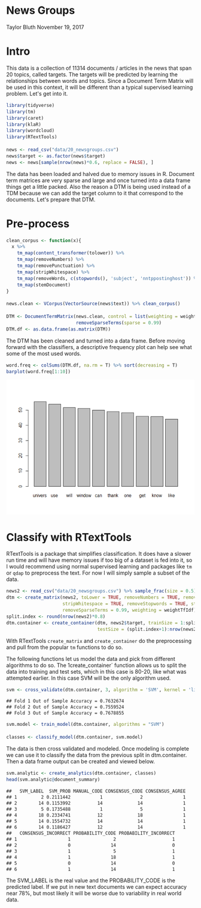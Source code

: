 News Groups
================
Taylor Bluth
November 19, 2017

Intro
=====

This data is a collection of 11314 documents / articles in the news that span 20 topics, called targets. The targets will be predicted by learning the relationships between words and topics. Since a Document Term Matrix will be used in this context, it will be different than a typical supervised learning problem. Let's get into it.

``` r
library(tidyverse)
library(tm)
library(caret)
library(klaR)
library(wordcloud)
library(RTextTools)

news <- read_csv("data/20_newsgroups.csv") 
news$target <- as.factor(news$target)
news <- news[sample(nrow(news)*0.6, replace = FALSE), ] 
```

The data has been loaded and halved due to memory issues in R. Document term matrices are very sparse and large and once turned into a data frame things get a little packed. Also the reason a DTM is being used instead of a TDM because we can add the target column to it that correspond to the documents. Let's prepare that DTM.

Pre-process
===========

``` r
clean_corpus <- function(x){
  x %>% 
    tm_map(content_transformer(tolower)) %>% 
    tm_map(removeNumbers) %>% 
    tm_map(removePunctuation) %>% 
    tm_map(stripWhitespace) %>% 
    tm_map(removeWords, c(stopwords(), 'subject', 'nntppostinghost')) %>% 
    tm_map(stemDocument)
}

news.clean <- VCorpus(VectorSource(news$text)) %>% clean_corpus()

DTM <- DocumentTermMatrix(news.clean, control = list(weighting = weightTfIdf)) %>%  
                          removeSparseTerms(sparse = 0.99)
DTM.df <- as.data.frame(as.matrix(DTM))
```

The DTM has been cleaned and turned into a data frame. Before moving forward with the classifiers, a descriptive frequency plot can help see what some of the most used words.

``` r
word.freq <- colSums(DTM.df, na.rm = T) %>% sort(decreasing = T)
barplot(word.freq[1:10])
```

![Top 10](https://github.com/tmbluth/Learning-Text-Analytics/blob/master/figures/News_Groups/VIZ-1.png)


Classify with RTextTools
========================

RTextTools is a package that simplifies classification. It does have a slower run time and will have memory issues if too big of a dataset is fed into it, so I would recommend using normal supervised learning and packages like `tm` or `qdap` to preprocess the text. For now I will simply sample a subset of the data.

``` r
news2 <- read_csv("data/20_newsgroups.csv") %>% sample_frac(size = 0.5) 
dtm <- create_matrix(news2, toLower = TRUE, removeNumbers = TRUE, removePunctuation = TRUE, 
                     stripWhitespace = TRUE, removeStopwords = TRUE, stemWords = TRUE,
                     removeSparseTerms = 0.99, weighting = weightTfIdf)
split.index <- round(nrow(news2)*0.8)
dtm.container <- create_container(dtm, news2$target, trainSize = 1:split.index, 
                                  testSize = (split.index+1):nrow(news2), virgin = FALSE)
```

With RTextTools `create_matrix` and `create_container` do the preprocessing and pull from the popular `tm` functions to do so.

The following functions let us model the data and pick from different algorithms to do so. The 1create\_container\` function allows us to split the data into training and test sets, which in this case is 80-20, like what was attempted earlier. In this case SVM will be the only algorithm used.

``` r
svm <- cross_validate(dtm.container, 3, algorithm = 'SVM', kernel = 'linear')
```

    ## Fold 1 Out of Sample Accuracy = 0.7632674
    ## Fold 2 Out of Sample Accuracy = 0.7559524
    ## Fold 3 Out of Sample Accuracy = 0.7678855

``` r
svm.model <- train_model(dtm.container, algorithms = "SVM")

classes <- classify_model(dtm.container, svm.model)
```

The data is then cross validated and modeled. Once modeling is complete we can use it to classify the data from the previous split in dtm.container. Then a data frame output can be created and viewed below.

``` r
svm.analytic <- create_analytics(dtm.container, classes)
head(svm.analytic@document_summary)
```

    ##   SVM_LABEL  SVM_PROB MANUAL_CODE CONSENSUS_CODE CONSENSUS_AGREE
    ## 1         2 0.2111442           1              2               1
    ## 2        14 0.1153992          14             14               1
    ## 3         5 0.1735488           1              5               1
    ## 4        18 0.2334741          12             18               1
    ## 5        14 0.1554732          14             14               1
    ## 6        14 0.1186427          12             14               1
    ##   CONSENSUS_INCORRECT PROBABILITY_CODE PROBABILITY_INCORRECT
    ## 1                   1                2                     1
    ## 2                   0               14                     0
    ## 3                   1                5                     1
    ## 4                   1               18                     1
    ## 5                   0               14                     0
    ## 6                   1               14                     1

The SVM\_LABEL is the real value and the PROBABILITY\_CODE is the predicted label. If we put in new text documents we can expect accuracy near 78%, but most likely it will be worse due to variability in real world data.
